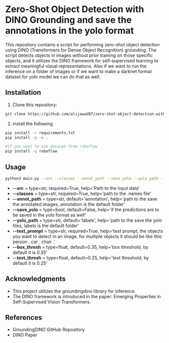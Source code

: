 # Zero-Shot Object Detection with DINO Grounding and save the annotations in the yolo format

This repository contains a script for performing zero-shot object detection using DINO (Transformers for Dense Object Recognition) grounding. The script detects objects in images without prior training on those specific objects, and it utilizes the DINO framework for self-supervised learning to extract meaningful visual representations. Also if we want to run the inference on a folder of images or if we want to make a darknet format dataset for yolo model we can do that as well.


## Installation

1. Clone this repository:

```bash
git clone https://github.com/alijawad07/zero-shot-object-detection-with-dino
```
2.  install the following
```bash
pip install -r requirements.txt
pip install -q -e .

#if you want to use dataset from roboflow
pip install -q roboflow

```

## Usage
```bash
python3 main.py --src --classes --annot_path --save_yolo --yolo_path --text_prompt --box_thresh --text_thresh
```
- **--src** = type=str, required=True,
                    help='Path to the input data'
- **--classes** = type=str, required=True,
                    help='path to the .names file'
- **--annot_path** = type=str, default='annotation',
                    help='path to the save the annotated images, annotation is the default folder'
- **--save_yolo** = type=bool, default=False,
                    help='if the predictions are to be saved in the yolo format as well'
- **--yolo_path** = type=str, default='labels',
                    help='path to the save the yolo files, labels is the default folder'
- **--text_prompt** = type=str, required=True,
                    help='text prompt, the objects you want to detect in an image, for multiple objects it should be like this: person . car . chair .'
- **--box_thresh** = type=float, default=0.35,
                    help='box threshold, by default it is 0.35'
- **--text_thresh** = type=float, default=0.25,
                    help='text threshold, by default it is 0.25'

## Acknowledgments
- This project utilizes the groundingdino library for inference.
- The DINO framework is introduced in the paper: Emerging Properties in Self-Supervised Vision Transformers.

## References
- GroundingDINO GitHub Repository
- DINO Paper
